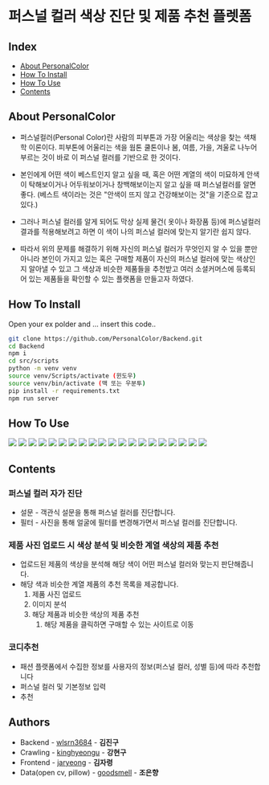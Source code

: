 # 퍼스널 컬러 색상 진단 및 제품 추천 플렛폼
## Index
  - [About PersonalColor](#about-personalcolor)
  - [How To Install](#how-to-install)
  - [How To Use](#how-to-use)
  - [Contents](#contents)

## About PersonalColor
- 퍼스널컬러(Personal Color)란 사람의 피부톤과 가장 어울리는 색상을 찾는 색채학 이론이다. 피부톤에 어울리는 색을 웜톤 쿨톤이나 봄, 여름, 가을, 겨울로 나누어 부르는 것이 바로 이 퍼스널 컬러를 기반으로 한 것이다.

- 본인에게 어떤 색이 베스트인지 알고 싶을 때, 혹은 어떤 계열의 색이 미묘하게 안색이 탁해보이거나 어두워보이거나 창백해보이는지 알고 싶을 때 퍼스널컬러를 알면 좋다.
(베스트 색이라는 것은 "안색이 뜨지 않고 건강해보이는 것"을 기준으로 잡고 있다.)

- 그러나 퍼스널 컬러를 알게 되어도 막상 실제 물건( 옷이나 화장품 등)에 퍼스널컬러 결과를 적용해보려고 하면 이 색이 나의 퍼스널 컬러에 맞는지 알기란 쉽지 않다.

- 따라서 위의 문제를 해결하기 위해 자신의 퍼스널 컬러가 무엇인지 알 수 있을 뿐만 아니라 본인이 가지고 있는 혹은 구매할 제품이 자신의 퍼스널 컬러에 맞는 색상인지 알아낼 수 있고 그 색상과 비슷한 제품들을 추천받고 여러 소셜커머스에 등록되어 있는 제품들을 확인할 수 있는 플랫폼을 만들고자 하였다.

## How To Install
Open your ex polder and ... insert this code..

```sh
git clone https://github.com/PersonalColor/Backend.git
cd Backend
npm i
cd src/scripts
python -m venv venv
source venv/Scripts/activate (윈도우)
source venv/bin/activate (맥 또는 우분투)
pip install -r requirements.txt
npm run server
```
## How To Use
![](/imgs/1.PNG)
![](/imgs/2.PNG)
![](/imgs/3.PNG)
![](/imgs/4.PNG)
![](/imgs/5.PNG)
![](/imgs/6.PNG)
![](/imgs/19.PNG)
![](/imgs/7.PNG)
![](/imgs/20.PNG)
![](/imgs/16.PNG)
![](/imgs/17.PNG)
![](/imgs/18.PNG)
![](/imgs/8.PNG)
![](/imgs/9.PNG)
![](/imgs/13.PNG)
![](/imgs/10.PNG)
![](/imgs/11.PNG)
![](/imgs/12.PNG)
![](/imgs/14.PNG)
![](/imgs/15.PNG)


 
## Contents
### 퍼스널 컬러 자가 진단

- 설문 - 객관식 설문을 통해 퍼스널 컬러를 진단합니다.
- 필터 - 사진을 통해 얼굴에 필터를 변경해가면서 퍼스널 컬러를 진단합니다.

### 제품 사진 업로드 시 색상 분석 및 비슷한 계열 색상의 제품 추천

- 업로드된 제품의 색상을 분석해 해당 색이 어떤 퍼스널 컬러와 맞는지 판단해줍니다.
- 해당 색과 비슷한 계열 제품의 추천 목록을 제공합니다.
    1. 제품 사진 업로드
    2. 이미지 분석
    3. 해당 제품과 비슷한 색상의 제품 추천
        1. 해당 제품을 클릭하면 구매할 수 있는 사이트로 이동

### 코디추천

- 패션 플랫폼에서 수집한 정보를 사용자의 정보(퍼스널 컬러, 성별 등)에 따라 추천합니다
- 퍼스널 컬러 및 기본정보 입력
- 추천


## Authors
  - Backend - [wlsrn3684](https://github.com/wlsrn3684) - **김진구**
  - Crawling - [kinghyeongu](https://github.com/kinghyeongu) - **강현구**
  - Frontend - [jaryeong](https://github.com/jaryeong) - **김자령**
  - Data(open cv, pillow) - [goodsmell](https://github.com/goodsmell) - **조은향**
